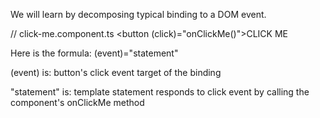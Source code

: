 We will learn by decomposing typical binding to a DOM event.

// click-me.component.ts
<button (click)="onClickMe()">CLICK ME</button>

Here is the formula:
(event)="statement"

(event) is:
 button's click event
 target of the binding

"statement" is:
 template statement
 responds to click event
 by calling the component's onClickMe method